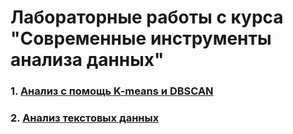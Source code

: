 # Лабораторные работы с курса "Современные инструменты анализа данных"

### 1. [Анализ с помощь K-means и DBSCAN](https://github.com/DianaNeumann/ITMO_Data_Analysis_Labs/blob/main/lab1.ipynb)
### 2. [Анализ текстовых данных](https://github.com/DianaNeumann/ITMO_Data_Analysis_Labs/blob/main/lab2.ipynb)

